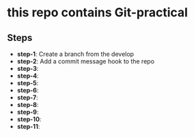 # this repo contains Git-practical

## Steps

- **step-1**: Create a branch from the develop
- **step-2**: Add a commit message hook to the repo
- **step-3**:
- **step-4**:
- **step-5**:
- **step-6**:
- **step-7**:
- **step-8**:
- **step-9**:
- **step-10**:
- **step-11**: